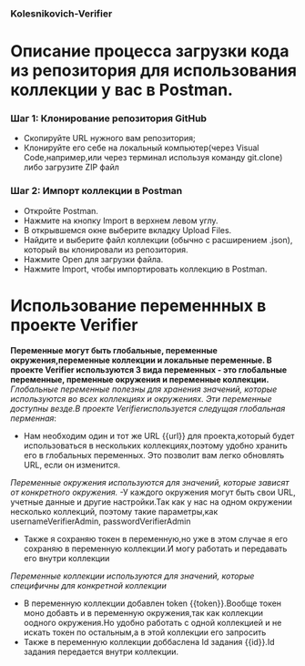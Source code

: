 ### Kolesnikovich-Verifier
# Описание процесса загрузки кода из репозитория для использования коллекции у вас в Postman.

### Шаг 1: Клонирование репозитория GitHub

- Скопируйте URL нужного вам репозитория;
- Клонируйте его себе на локальный компьютер(через Visual Code,например,или через терминал используя команду git.clone) либо загрузите ZIP файл

### Шаг 2: Импорт коллекции в Postman
- Откройте Postman.
- Нажмите на кнопку Import в верхнем левом углу.
- В открывшемся окне выберите вкладку Upload Files.
- Найдите и выберите файл коллекции (обычно с расширением .json), который вы клонировали из репозитория.
- Нажмите Open для загрузки файла.
- Нажмите Import, чтобы импортировать коллекцию в Postman.

# Использование переменнных в проекте Verifier
**Переменные могут быть глобальные, переменные окружения,переменные коллекции и локальные переменные.
В проекте Verifier используются 3 вида переменных - это глобальные переменные, пременные окружения и переменные коллекции.**
*Глобальные переменные полезны для хранения значений, которые используются во всех коллекциях и окружениях. Эти переменные доступны везде.В проекте Verifierиспользуется следущая глобальная перменная*:
- Нам необходим один и тот же URL {{url}} для проекта,который будет использоваться в нескольких коллекциях,поэтому удобно хранить его в глобальных переменных. Это позволит вам легко обновлять URL, если он изменится.

*Переменные окружения используются для значений, которые зависят от конкретного окружения.*
-У каждого окружения могут быть свои URL, учетные данные и другие настройки.Так как у нас на одном окружении несколько коллекций, поэтому такие параметры,как usernameVerifierAdmin, passwordVerifierAdmin
- Также я сохраняю токен в переменную,но уже в этом случае я его сохраняю в переменную коллекции.И могу работать и передавать его внутри коллекции

*Переменные коллекции используются для значений, которые специфичны для конкретной коллекции*
- В переменную коллекции добавлен token {{token}}.Вообще токен моно добавть и в переменную окружения,так как коллекции оодного окружения.Но удобно работать с одной коллекцией и не искать токен по остальным,а в этой коллекции его запросить
- Также в переменную коллекции доббаслена Id задания {{id}}.Id задания передается внутри коллекции.
